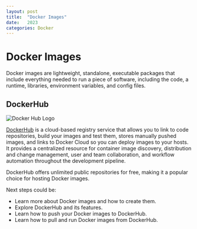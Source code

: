```yaml
---
layout: post
title:  "Docker Images"
date:   2023
categories: Docker
---
```


# Docker Images

Docker images are lightweight, standalone, executable packages that include everything needed to run a piece of software, including the code, a runtime, libraries, environment variables, and config files.

## DockerHub

![Docker Hub Logo](https://avatars.githubusercontent.com/u/5429470?s=200&v=4)

[DockerHub](https://hub.docker.com/) is a cloud-based registry service that allows you to link to code repositories, build your images and test them, stores manually pushed images, and links to Docker Cloud so you can deploy images to your hosts. It provides a centralized resource for container image discovery, distribution and change management, user and team collaboration, and workflow automation throughout the development pipeline.

DockerHub offers unlimited public repositories for free, making it a popular choice for hosting Docker images.

Next steps could be:

- Learn more about Docker images and how to create them.
- Explore DockerHub and its features.
- Learn how to push your Docker images to DockerHub.
- Learn how to pull and run Docker images from DockerHub.